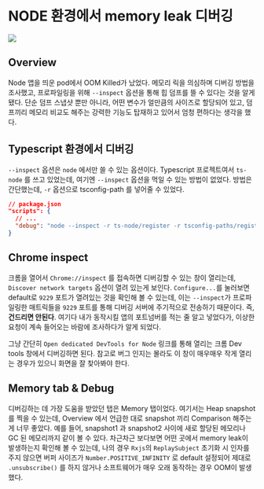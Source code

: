 # NODE 환경에서 memory leak 디버깅

![](https://upload.wikimedia.org/wikipedia/commons/thumb/7/7e/Node.js_logo_2015.svg/1280px-Node.js_logo_2015.svg.png)

## Overview

Node 앱을 띄운 pod에서 OOM Killed가 났었다. 메모리 릭을 의심하며 디버깅 방법을 조사했고, 프로파일링을 위해 `--inspect` 옵션을 통해
힙 덤프를 뜰 수 있다는 것을 알게 됐다. 단순 덤프 스냅샷 뿐만 아니라, 어떤 변수가 얼만큼의 사이즈로 할당되어 있고, 덤프끼리 메모리
비교도 해주는 강력한 기능도 탑재하고 있어서 엄청 편하다는 생각을 했다.

## Typescript 환경에서 디버깅

`--inspect` 옵션은 `node` 에서만 쓸 수 있는 옵션이다. Typescript 프로젝트여서 `ts-node` 를 쓰고 있었는데, 여기엔
`--inspect` 옵션을 먹일 수 있는 방법이 없었다. 방법은 간단했는데, `-r` 옵션으로 tsconfig-path 를 넣어줄 수 있었다.

```json
// package.json
"scripts": {
  // ...
  "debug": "node --inspect -r ts-node/register -r tsconfig-paths/register ./src/main.ts",
}
```

## Chrome inspect

크롬을 열어서 `Chrome://inspect` 를 접속하면 디버깅할 수 있는 창이 열리는데, `Discover network targets` 옵션이
열려 있는게 보인다. `Configure...`를 눌러보면 default로 `9229` 포트가 열려있는 것을 확인해 볼 수 있는데,
이는 `--inspect`가 프로파일링한 매트릭들을 `9229` 포트를 통해 디버깅 서버에 주기적으로 전송하기 때문이다. 즉, **건드리면 안된다**.
여기다 내가 동작시킬 앱의 포트넘버를 적는 줄 알고 넣었다가, 이상한 요청이 계속 들어오는 바람에 조사하다가 알게 되었다.

그냥 간단히 `Open dedicated DevTools for Node` 링크를 통해 열리는 크롬 Dev tools 창에서 디버깅하면 된다.
참고로 버그 인지는 몰라도 이 창이 매우매우 작게 열리는 경우가 있으니 화면을 잘 찾아봐야 한다.

## Memory tab & Debug

디버깅하는 데 가장 도움을 받았던 탭은 Memory 탭이었다. 여기서는 Heap snapshot를 찍을 수 있는데,
Overview 에서 언급한 대로 snapshot 끼리 Comparison 해주는 게 너무 좋았다. 예를 들어, snapshot1 과 snapshot2 사이에
새로 할당된 메모리나 GC 된 메모리까지 같이 볼 수 있다. 차근차근 보다보면 어떤 곳에서 memory leak이 발생하는지 확인해 볼 수 있는데,
나의 경우 `Rxjs`의 `ReplaySubject` 초기화 시 인자를 주지 않으면 버퍼 사이즈가 `Number.POSITIVE_INFINITY` 로 default 설정되어
제대로 `.unsubscribe()` 를 하지 않거나 소프트웨어가 매우 오래 동작하는 경우 OOM이 발생했다.
